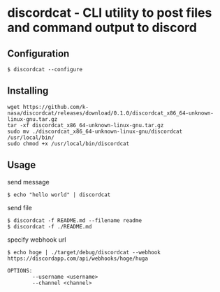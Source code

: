 # discordcat - CLI utility to post files and command output to discord

## Configuration

```console
$ discordcat --configure
```

## Installing

```
wget https://github.com/k-nasa/discordcat/releases/download/0.1.0/discordcat_x86_64-unknown-linux-gnu.tar.gz
tar -xf discordcat_x86_64-unknown-linux-gnu.tar.gz
sudo mv ./discordcat_x86_64-unknown-linux-gnu/discordcat /usr/local/bin/
sudo chmod +x /usr/local/bin/discordcat
```

## Usage

send message

```console
$ echo "hello world" | discordcat
```

send file

```
$ discordcat -f README.md --filename readme
$ discordcat -f ./README.md
```


specify webhook url

```
$ echo hoge | ./target/debug/discordcat --webhook https://discordapp.com/api/webhooks/hoge/huga
```

```
OPTIONS:
        --username <username>
        --channel <channel>
```
